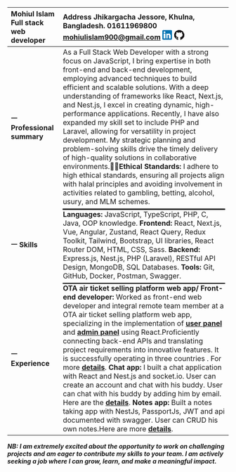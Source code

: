 

| Mohiul Islam Full stack web developer | Address Jhikargacha Jessore, Khulna, Bangladesh. 01611969800 [mohiulislam900@gmail.com](mailto:mohiulislam900@gmail.com) [![][image1]](https://www.linkedin.com/in/mohiul-islam-04b9a71bb) [![][image2]](https://github.com/mohiulislam) |
| :---- | :---- |
| **ㅡ** **Professional summary** | As a Full Stack Web Developer with a strong focus on JavaScript, I bring expertise in both front-end and back-end development, employing advanced techniques to build efficient and scalable solutions. With a deep understanding of frameworks like React, Next.js, and Nest.js, I excel in creating dynamic, high-performance applications. Recently, I have also expanded my skill set to include PHP and Laravel, allowing for versatility in project development. My strategic planning and problem-solving skills drive the timely delivery of high-quality solutions in collaborative environments.**Ethical Standards:** I adhere to high ethical standards, ensuring all projects align with halal principles and avoiding involvement in activities related to gambling, betting, alcohol, usury, and MLM schemes.  |
| **ㅡ Skills** | ![][image3]  **Languages:** JavaScript, TypeScript, PHP, C, Java, OOP knowledge.  **Frontend:** React, Next.js, Vue, Angular, Zustand, React Query, Redux Toolkit, Tailwind, Bootstrap, UI libraries, React Router DOM, HTML, CSS, Sass.  **Backend:** Express.js, Nest.js, PHP (Laravel), RESTful API Design, MongoDB, SQL Databases.  **Tools:** Git, GitHub, Docker, Postman, Swagger. |
| **ㅡ Experience** | ![][image4] **OTA air ticket selling platform web app/ Front-end developer:** Worked as front-end web developer and integral remote team member at a OTA air ticket selling platform web app, specializing in the implementation of [**user panel**](https://mastermindbd.com) and [**admin panel**](https://admin.mastermindbd.com) using React.Proficiently connecting back-end APIs and translating project requirements into innovative features. It is successfully operating in three countries . For more [**details**](https://www.linkedin.com/posts/mohiul-islam-04b9a71bb_jobseeker-frontenddeveloper-reactjs-activity-7214185545264947200-d_T1?utm_source=share&utm_medium=member_desktop). **Chat app:** I built a chat application with React and Nest.js and socket.io. User can create an account and chat with his buddy. User can chat with his buddy by adding him by email. Here are the [**details**](https://www.linkedin.com/posts/mohiul-islam-04b9a71bb_opentowork-opentowork-realtimechat-activity-7212060885836578816-dDbZ?utm_source=share&utm_medium=member_desktop). **Notes app:** Built a notes taking app with NestJs, PassportJs, JWT and api documented with swagger. User can CRUD his own notes.Here are more  [**details**](https://www.linkedin.com/posts/mohiul-islam-04b9a71bb_opentowork-nestjs-mongodb-activity-7212789256430178304-bb4q?utm_source=share&utm_medium=member_desktop).  |

***NB: I am extremely excited about the opportunity to work on challenging projects and am eager to contribute my skills to your team. I am actively seeking a job where I can grow, learn, and make a meaningful impact.***

[image1]: <data:image/png;base64,iVBORw0KGgoAAAANSUhEUgAAABYAAAAWCAYAAADEtGw7AAAAYUlEQVR4XmNgAAKmks3/qYlBZlLdUBimn8EwgC5OKkYxGB2gKyYF08dgEKaGoSCMYTC1MMGgYCzehCGGDtANJctgXIBmBjMA1VFkMCH1owZjyI0aTGeDqYlpZzAt6j2QmQAuPgWb74Mn6AAAAABJRU5ErkJggg==>

[image2]: <data:image/png;base64,iVBORw0KGgoAAAANSUhEUgAAABcAAAAWCAYAAAArdgcFAAAAm0lEQVR4XrWNQQ6DMAwE+QT0vVz7aSohQMlsNjGYjuRD7N3JNA34zMvmhtkwFPWGXQuLd4auCoafDJ07DGWG7kpu9t/jvQ5ytXz4cwDrsIcbNB1cviXfPbJIIC5ZJBCXLBKISxYJxMXF0w/o+L/cHaKfsCNdLm2wgBmODbfehLJR/iqU7/JeQiG7TRh2BWZcToiUIpkuvWLvdvIDOYwfg0lyh3AAAAAASUVORK5CYII=>

[image3]: <data:image/png;base64,iVBORw0KGgoAAAANSUhEUgAAAaIAAAADCAYAAADRPAuQAAAAJElEQVR4Xu3IoQEAAAgDoP3/tB6wroVAIUkGAB5VAMClCgA4syuD4VfZZ5HoAAAAAElFTkSuQmCC>

[image4]: <data:image/png;base64,iVBORw0KGgoAAAANSUhEUgAAAaIAAAADCAYAAADRPAuQAAAAJElEQVR4Xu3IoQEAAAgDoP3/tB6wroVAIUkGAB5VAMClCgA4syuD4VfZZ5HoAAAAAElFTkSuQmCC>

